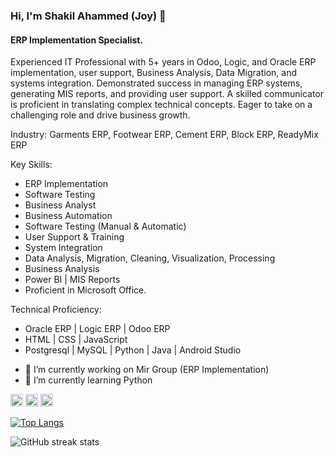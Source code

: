 ### Hi, I'm Shakil Ahammed (Joy) 👋

#### ERP Implementation Specialist.

Experienced IT Professional with 5+ years in Odoo, Logic, and Oracle ERP implementation, user support, Business Analysis, Data Migration, and systems integration. Demonstrated success in managing ERP systems, generating MIS reports, and providing user support. A skilled communicator is proficient in translating complex technical concepts. Eager to take on a challenging role and drive business growth.

Industry:
Garments ERP, Footwear ERP, Cement ERP, Block ERP, ReadyMix ERP

Key Skills:
* ERP Implementation
* Software Testing
* Business Analyst
* Business Automation
* Software Testing (Manual & Automatic)
* User Support & Training
* System Integration 
* Data Analysis, Migration, Cleaning, Visualization, Processing
* Business Analysis
* Power BI | MIS Reports
* Proficient in Microsoft Office. 

Technical Proficiency:
* Oracle ERP | Logic ERP | Odoo ERP
* HTML | CSS | JavaScript
* Postgresql | MySQL | Python | Java | Android Studio

- 🔭 I’m currently working on Mir Group (ERP Implementation) 
- 🌱 I’m currently learning Python 


[<img src='https://cdn.jsdelivr.net/npm/simple-icons@3.0.1/icons/github.svg' alt='github' height='20' color ='blue'>](https://github.com/saj0cse)  [<img src='https://cdn.jsdelivr.net/npm/simple-icons@3.0.1/icons/linkedin.svg' alt='linkedin' height='20'>](https://www.linkedin.com/in/saj0cse/)  [<img src='https://cdn.jsdelivr.net/npm/simple-icons@3.0.1/icons/facebook.svg' alt='facebook' height='20'>](https://www.facebook.com/saj0cse)  

[![Top Langs](https://github-readme-stats.vercel.app/api/top-langs/?username=saj0cse)](https://github.com/anuraghazra/github-readme-stats)

![GitHub streak stats](https://streak-stats.demolab.com/?user=saj0cse)  

